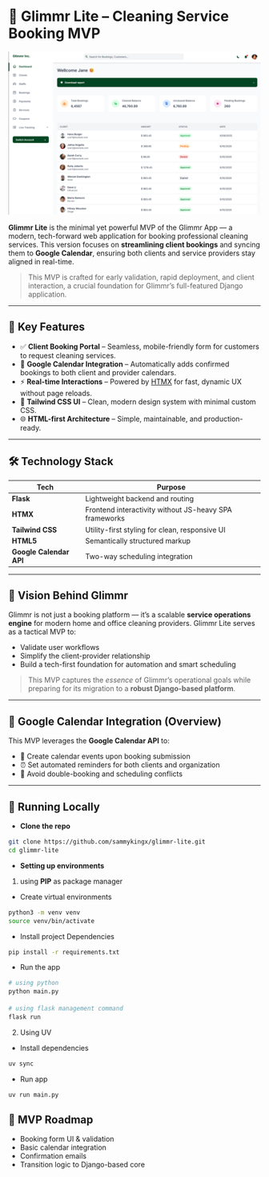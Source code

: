 # 🧼 Glimmr Lite – Cleaning Service Booking MVP

![Project Dashboard](project_assets/dashboard_img.png)

**Glimmr Lite** is the minimal yet powerful MVP of the Glimmr App — a modern, tech-forward web application for booking professional cleaning services. This version focuses on **streamlining client bookings** and syncing them to **Google Calendar**, ensuring both clients and service providers stay aligned in real-time.

> This MVP is crafted for early validation, rapid deployment, and client interaction, a crucial foundation for Glimmr’s full-featured Django application.

---

## 🚀 Key Features

- ✅ **Client Booking Portal** – Seamless, mobile-friendly form for customers to request cleaning services.
- 📅 **Google Calendar Integration** – Automatically adds confirmed bookings to both client and provider calendars.
- ⚡️ **Real-time Interactions** – Powered by [HTMX](https://htmx.org) for fast, dynamic UX without page reloads.
- 🎨 **Tailwind CSS UI** – Clean, modern design system with minimal custom CSS.
- 🌐 **HTML-first Architecture** – Simple, maintainable, and production-ready.

---

## 🛠️ Technology Stack

| Tech         | Purpose                                 |
|--------------|-----------------------------------------|
| **Flask**    | Lightweight backend and routing         |
| **HTMX**     | Frontend interactivity without JS-heavy SPA frameworks |
| **Tailwind CSS** | Utility-first styling for clean, responsive UI |
| **HTML5**    | Semantically structured markup          |
| **Google Calendar API** | Two-way scheduling integration |

---

## 🌟 Vision Behind Glimmr

Glimmr is not just a booking platform — it’s a scalable **service operations engine** for modern home and office cleaning providers. Glimmr Lite serves as a tactical MVP to:

- Validate user workflows
- Simplify the client-provider relationship
- Build a tech-first foundation for automation and smart scheduling

> This MVP captures the *essence* of Glimmr’s operational goals while preparing for its migration to a **robust Django-based platform**.

---

## 🔐 Google Calendar Integration (Overview)

This MVP leverages the **Google Calendar API** to:

- 📩 Create calendar events upon booking submission
- ⏰ Set automated reminders for both clients and organization
- 🔁 Avoid double-booking and scheduling conflicts

---

## 🧪 Running Locally

- **Clone the repo**
```bash
git clone https://github.com/sammykingx/glimmr-lite.git
cd glimmr-lite
```

- **Setting up environments**
1. using **PIP** as package manager
  - Create virtual environments
```bash
python3 -m venv venv
source venv/bin/activate
```
- Install project Dependencies
```bash
pip install -r requirements.txt
```
- Run the app
```bash
# using python
python main.py

# using flask management command
flask run
```

2. Using UV
- Install dependencies
```bash
uv sync
```
- Run app
```bash
uv run main.py
```

## 🧱 MVP Roadmap

- Booking form UI & validation
- Basic calendar integration
- Confirmation emails
- Transition logic to Django-based core
